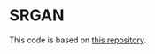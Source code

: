 # SRGAN

This code is based on [this repository](https://github.com/Lornatang/SRGAN-PyTorch?tab=readme-ov-file).
